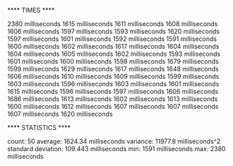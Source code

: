 **** TIMES ****

2380 milliseconds
1615 milliseconds
1611 milliseconds
1608 milliseconds
1606 milliseconds
1597 milliseconds
1593 milliseconds
1620 milliseconds
1597 milliseconds
1601 milliseconds
1592 milliseconds
1591 milliseconds
1600 milliseconds
1602 milliseconds
1617 milliseconds
1604 milliseconds
1604 milliseconds
1605 milliseconds
1602 milliseconds
1593 milliseconds
1601 milliseconds
1600 milliseconds
1598 milliseconds
1679 milliseconds
1599 milliseconds
1629 milliseconds
1617 milliseconds
1648 milliseconds
1606 milliseconds
1610 milliseconds
1609 milliseconds
1599 milliseconds
1603 milliseconds
1596 milliseconds
1603 milliseconds
1601 milliseconds
1615 milliseconds
1596 milliseconds
1597 milliseconds
1606 milliseconds
1686 milliseconds
1613 milliseconds
1602 milliseconds
1613 milliseconds
1600 milliseconds
1612 milliseconds
1607 milliseconds
1607 milliseconds
1607 milliseconds
1620 milliseconds

**** STATISTICS ****

count: 50
average: 1624.34 milliseconds
variance: 11977.8 milliseconds^2
standard deviation: 109.443 milliseconds
min: 1591 milliseconds
max: 2380 milliseconds
